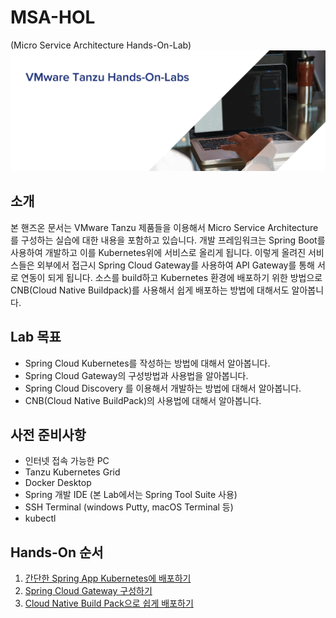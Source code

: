 # MSA-HOL
 (Micro Service Architecture Hands-On-Lab)
 ![](images/tanzu_hol_header_logo.png)

 ## 소개
본 핸즈온 문서는 VMware Tanzu 제품들을 이용해서 Micro Service Architecture를 구성하는 실습에 대한 내용을 포함하고 있습니다.
개발 프레임워크는 Spring Boot를 사용하여 개발하고 이를 Kubernetes위에 서비스로 올리게 됩니다. 이렇게 올려진 서비스들은 외부에서 접근시 Spring Cloud Gateway를 사용하여 API Gateway를 통해 서로 연동이 되게 됩니다. 소스를 build하고 Kubernetes 환경에 배포하기 위한 방법으로 CNB(Cloud Native Buildpack)를 사용해서 쉽게 배포하는 방법에 대해서도 알아봅니다.


## Lab 목표
* Spring Cloud Kubernetes를 작성하는 방법에 대해서 알아봅니다.
* Spring Cloud Gateway의 구성방법과 사용법을 알아봅니다.
* Spring Cloud Discovery 를 이용해서 개발하는 방법에 대해서 알아봅니다.
* CNB(Cloud Native BuildPack)의 사용법에 대해서 알아봅니다.

## 사전 준비사항
* 인터넷 접속 가능한 PC
* Tanzu Kubernetes Grid
* Docker Desktop
* Spring 개발 IDE (본 Lab에서는 Spring Tool Suite 사용)
* SSH Terminal (windows Putty, macOS Terminal 등)
* kubectl

## Hands-On 순서

1. [간단한 Spring App Kubernetes에 배포하기](./spring_deploy_k8s.md)
1. [Spring Cloud Gateway 구성하기](./scg.md)
1. [Cloud Native Build Pack으로 쉽게 배포하기](./cnb.md)
